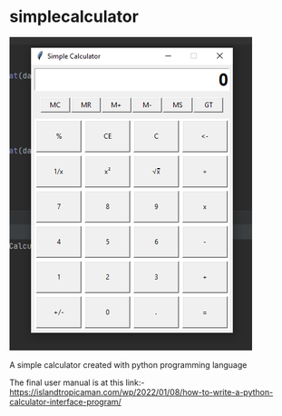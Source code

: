 # simplecalculator

![alt text](https://github.com/mustcoded/simplecalculator/blob/main/simple_calculator.png)


A simple calculator created with python programming language

The final user manual is at this link:-https://islandtropicaman.com/wp/2022/01/08/how-to-write-a-python-calculator-interface-program/
